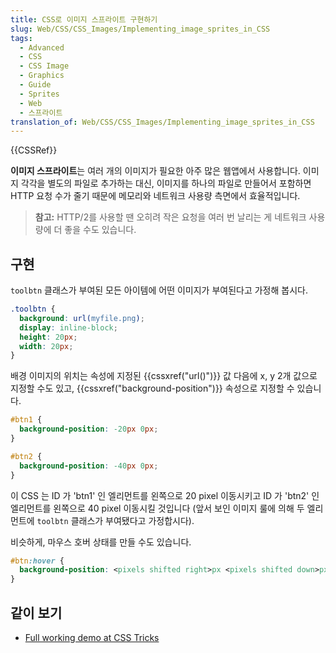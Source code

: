 ```yaml
---
title: CSS로 이미지 스프라이트 구현하기
slug: Web/CSS/CSS_Images/Implementing_image_sprites_in_CSS
tags:
  - Advanced
  - CSS
  - CSS Image
  - Graphics
  - Guide
  - Sprites
  - Web
  - 스프라이트
translation_of: Web/CSS/CSS_Images/Implementing_image_sprites_in_CSS
---
```

{{CSSRef}}

**이미지 스프라이트**는 여러 개의 이미지가 필요한 아주 많은 웹앱에서 사용합니다. 이미지 각각을 별도의 파일로 추가하는 대신, 이미지를 하나의 파일로 만들어서 포함하면 HTTP 요청 수가 줄기 때문에 메모리와 네트워크 사용량 측면에서 효율적입니다.

> **참고:** HTTP/2를 사용할 땐 오히려 작은 요청을 여러 번 날리는 게 네트워크 사용량에 더 좋을 수도 있습니다.

## 구현

`toolbtn` 클래스가 부여된 모든 아이템에 어떤 이미지가 부여된다고 가정해 봅시다.

```css
.toolbtn {
  background: url(myfile.png);
  display: inline-block;
  height: 20px;
  width: 20px;
}
```

배경 이미지의 위치는 속성에 지정된 {{cssxref("url()")}} 값 다음에 x, y 2개 값으로 지정할 수도 있고, {{cssxref("background-position")}} 속성으로 지정할 수 있습니다.

```css
#btn1 {
  background-position: -20px 0px;
}

#btn2 {
  background-position: -40px 0px;
}
```

이 CSS 는 ID 가 'btn1' 인 엘리먼트를 왼쪽으로 20 pixel 이동시키고 ID 가 'btn2' 인 엘리먼트를 왼쪽으로 40 pixel 이동시킬 것입니다 (앞서 보인 이미지 룰에 의해 두 엘리먼트에 `toolbtn` 클래스가 부여됐다고 가정합시다).

비슷하게, 마우스 호버 상태를 만들 수도 있습니다.

```css
#btn:hover {
  background-position: <pixels shifted right>px <pixels shifted down>px;
}
```

## 같이 보기

- [Full working demo at CSS Tricks](http://css-tricks.com/snippets/css/perfect-css-sprite-sliding-doors-button/)
